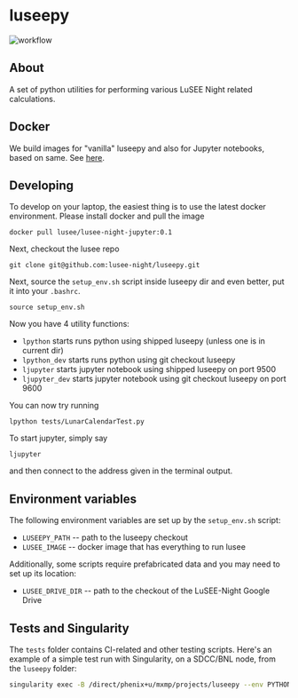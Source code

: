 # luseepy
![workflow](https://github.com/lusee-night/luseepy/actions/workflows/luseepy-test.yml/badge.svg)

## About
A set of python utilities for performing various LuSEE Night related calculations.

## Docker
We build images for "vanilla" luseepy and also for Jupyter notebooks, based on same.
See [here](Docker/README.md).

## Developing

To develop on your laptop, the easiest thing is to use the latest docker environment.
Please install docker and pull the image

```
docker pull lusee/lusee-night-jupyter:0.1
```
Next, checkout the lusee repo
```
git clone git@github.com:lusee-night/luseepy.git
```

Next, source the `setup_env.sh` script inside luseepy dir and even better, put it into your `.bashrc`.

```
source setup_env.sh
```

Now you have 4 utility functions:
 * `lpython` starts runs python using shipped luseepy (unless one is in current dir)
 * `lpython_dev` starts runs python using git checkout luseepy 
 * `ljupyter` starts jupyter notebook using shipped luseepy on port 9500
 * `ljupyter_dev` starts jupyter notebook using git checkout luseepy on port 9600
 
You can now try running
```
lpython tests/LunarCalendarTest.py
```
To start jupyter, simply say
```
ljupyter
```
and then connect to the address given in the terminal output.

## Environment variables

The following environment variables are set up by the `setup_env.sh` script:

 * `LUSEEPY_PATH` -- path to the luseepy checkout
 * `LUSEE_IMAGE` -- docker image that has everything to run lusee

Additionally, some scripts require prefabricated data and you may need to set up its location:

 *  `LUSEE_DRIVE_DIR` -- path to the checkout of the LuSEE-Night Google Drive


## Tests and Singularity

The ```tests``` folder contains CI-related and other testing scripts. Here's an example of a simple test run with Singularity, on a SDCC/BNL node, from the ```luseepy``` folder:
```bash
singularity exec -B /direct/phenix+u/mxmp/projects/luseepy --env PYTHONPATH=/direct/phenix+u/mxmp/projects/luseepy docker://lusee/lusee-night-foundation:0.1 ./tests/LunarCalendarTest.py
```

